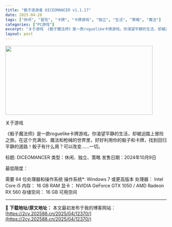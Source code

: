 ```yaml
---
title: "骰子浪游者 DICEOMANCER v1.1.17"
date: 2025-04-28
tags: ["休闲", "冒险", "卡牌", "卡牌游戏", "独立", "生活", "策略", "魔法"]
categories: ["PC游戏"]
excerpt: "关于游戏 《骰子魔法师》是一款roguelike卡牌游戏。你渴望平静的生活，却被迫踏上冒险之旅。在这个充满剑、魔法和枪械的世界里，好好利用你的骰子和卡牌，找到回归平静的道路！骰子有什么用？可以改变……一切。 标题: DICEOMANCER 类型：休闲、独立、策略 发售日期：2024年10月9日 最低&hellip;"
layout: post
---
```


<img class="aligncenter size-full wp-image-12378" src="https://2cy.202588.cn/wp-content/uploads/2025/04/2025042804433378.webp" alt="" width="460" height="215" />

关于游戏

《骰子魔法师》是一款roguelike卡牌游戏。你渴望平静的生活，却被迫踏上冒险之旅。在这个充满剑、魔法和枪械的世界里，好好利用你的骰子和卡牌，找到回归平静的道路！骰子有什么用？可以改变……一切。

标题: DICEOMANCER
类型：休闲、独立、策略
发售日期：2024年10月9日

最低限度：

需要 64 位处理器和操作系统
操作系统*: Windows 7 或更高版本
处理器： Intel Core i5
内存： 16 GB RAM
显卡： NVIDIA GeForce GTX 1050 / AMD Radeon RX 560
存储空间： 16 GB 可用空间

---
📖 **下载地址/原文地址：** 本文最初发布于我的博客网站：[https://2cy.202588.cn/2025/04/12370/](https://2cy.202588.cn/2025/04/12370/)
